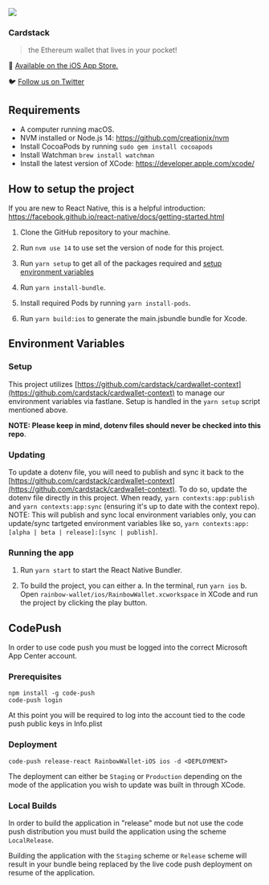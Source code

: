 ![](https://pbs.twimg.com/profile_banners/1103191459409420288/1573207178/1500x500)
### Cardstack
> the Ethereum wallet that lives in your pocket!

📲️ [Available on the iOS App Store.](https://apps.apple.com/us/app/rainbow-ethereum-wallet/id1457119021)

🐦️ [Follow us on Twitter](https://twitter.com/rainbowdotme)

## Requirements

* A computer running macOS.
* NVM installed or Node.js 14: https://github.com/creationix/nvm
* Install CocoaPods by running `sudo gem install cocoapods`
* Install Watchman `brew install watchman`
* Install the latest version of XCode: https://developer.apple.com/xcode/

## How to setup the project

If you are new to React Native, this is a helpful introduction: https://facebook.github.io/react-native/docs/getting-started.html

1. Clone the GitHub repository to your machine.

2. Run `nvm use 14` to use set the version of node for this project.

4. Run `yarn setup` to get all of the packages required and [setup environment variables](#environment-variables)

5. Run `yarn install-bundle`.

6. Install required Pods by running `yarn install-pods`.

6. Run `yarn build:ios` to generate the main.jsbundle bundle for Xcode.

## Environment Variables
### Setup
This project utilizes [https://github.com/cardstack/cardwallet-context](https://github.com/cardstack/cardwallet-context) to manage our environment variables via fastlane. Setup is handled in the `yarn setup` script mentioned above.  

**NOTE: Please keep in mind, dotenv files should never be checked into this repo**.

### Updating
To update a dotenv file, you will need to publish and sync it back to the [https://github.com/cardstack/cardwallet-context](https://github.com/cardstack/cardwallet-context). To do so, update the dotenv file directly in this project. When ready, `yarn contexts:app:publish` and `yarn contexts:app:sync` (ensuring it's up to date with the context repo). NOTE: This will publish and sync local environment variables only, you can update/sync tartgeted environment variables like so, `yarn contexts:app:[alpha | beta | release]:[sync | publish]`.
   
### Running the app

1. Run `yarn start` to start the React Native Bundler.

2. To build the project, you can either
    a. In the terminal, run `yarn ios`
    b. Open `rainbow-wallet/ios/RainbowWallet.xcworkspace` in XCode and run the project by clicking the play button.

## CodePush

In order to use code push you must be logged into the correct Microsoft App Center account.

### Prerequisites
```
npm install -g code-push
code-push login
```

At this point you will be required to log into the account tied to the code push public keys in Info.plist

### Deployment
```
code-push release-react RainbowWallet-iOS ios -d <DEPLOYMENT>
```

The deployment can either be `Staging` or `Production` depending on the mode of the application you wish to update was built in through XCode.

### Local Builds

In order to build the application in "release" mode but not use the code push distribution you must build the application using the scheme `LocalRelease`.

Building the application with the `Staging` scheme or `Release` scheme will result in your bundle being replaced by the live code push deployment on resume of the application.
